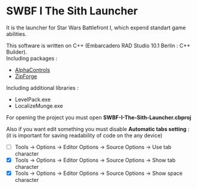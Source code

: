 # SWBF I The Sith Launcher  
It is the launcher for Star Wars Battlefront I, which expend standart game abilities.  

This software is written on C++ (Embarcadero RAD Studio 10.1 Berlin : C++ Builder).  
Including packages :  
- [AlphaControls](http://www.alphaskins.com/index.php)  
- [ZipForge](http://www.componentace.com/download/download.php?editionid=12)  

Including additional libraries :
- LevelPack.exe
- LocalizeMunge.exe

For opening the project you must open **SWBF-I-The-Sith-Launcher.cbproj**  

Also if you want edit something you must disable **Automatic tabs setting** :  
(it is important for saving readability of code on the any device)  
- [ ] Tools -> Options -> Editor Options -> Source Options -> Use tab character
- [x] Tools -> Options -> Editor Options -> Source Options -> Show tab character
- [x] Tools -> Options -> Editor Options -> Source Options -> Show space character